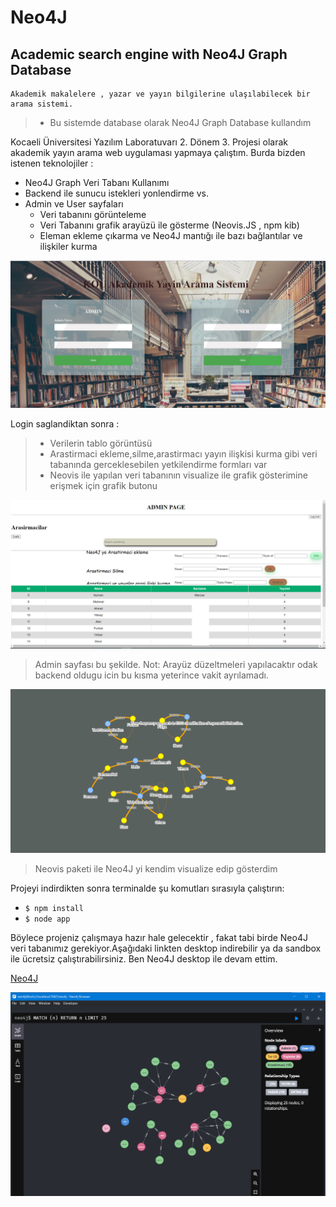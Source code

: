 # Neo4J
## Academic search engine with Neo4J Graph Database 
    Akademik makalelere , yazar ve yayın bilgilerine ulaşılabilecek bir arama sistemi.
> *  Bu sistemde database olarak Neo4J Graph Database kullandım 

Kocaeli Üniversitesi Yazılım Laboratuvarı 2. Dönem 3. Projesi olarak akademik yayın arama web uygulaması yapmaya çalıştım. Burda bizden istenen teknolojiler :

 * Neo4J Graph Veri Tabanı Kullanımı
 * Backend ile sunucu istekleri yonlendirme vs.
 * Admin ve User sayfaları 
   - Veri tabanını görünteleme
   - Veri Tabanını grafik arayüzü ile gösterme (Neovis.JS , npm kib)
   - Eleman ekleme çıkarma ve Neo4J mantığı ile bazı bağlantılar ve ilişkiler kurma 


![LoginPage](/img/LoginPage.jpg)

Login saglandiktan sonra : 
> * Verilerin tablo görüntüsü
> * Arastirmaci ekleme,silme,arastirmacı yayın ilişkisi kurma gibi veri tabanında gerceklesebilen yetkilendirme formları var
> * Neovis ile yapılan veri tabanının visualize ile grafik gösterimine erişmek için grafik butonu
>

![AdminPage](/img/adminLogin.png)
>Admin sayfası bu şekilde. Not: Arayüz düzeltmeleri yapılacaktır odak backend oldugu icin bu kısma yeterince vakit ayrılamadı.

![Neovis](/img/Neovis.jpg)
>Neovis paketi ile Neo4J yi kendim visualize edip gösterdim 

 Projeyi indirdikten sonra terminalde şu komutları sırasıyla çalıştırın:

* `$ npm install`
* `$ node app`

 Böylece projeniz çalışmaya hazır hale gelecektir , fakat tabi birde Neo4J veri tabanımız gerekiyor.Aşağıdaki linkten desktop indirebilir ya da sandbox ile ücretsiz çalıştırabilirsiniz. Ben Neo4J desktop ile devam ettim. 

[Neo4J](https://neo4j.com/try-neo4j/)

![Neo4J](/img/Neo4JDB.png)
